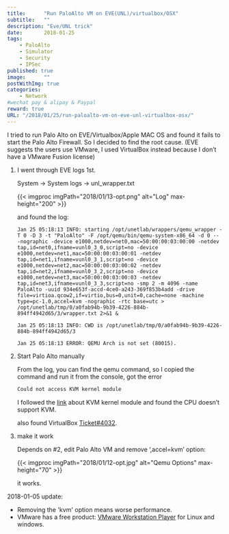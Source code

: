 ```yaml
---
title:      "Run PaloAlto VM on EVE(UNL)/virtualbox/OSX"
subtitle:   ""
description: "Eve/UNL trick"
date:       2018-01-25
tags:
    - PaloAlto
    - Simulator
    - Security
    - IPSec
published: true
image:      ""
postWithImg: true
categories:
    - Network
#wechat pay & alipay & Paypal
reward: true
URL: "/2018/01/25/run-paloalto-vm-on-eve-unl-virtualbox-osx/"
---
```

I tried to run Palo Alto on EVE/Virtualbox/Apple MAC OS and found it fails to start the Palo Alto Firewall. So I decided to find the root cause. (EVE suggests the users use VMware, I used VirtualBox instead because I don’t have a VMware Fusion license)

1. I went through EVE logs 1st.

    System -> System logs -> unl_wrapper.txt

    {{< imgproc imgPath="2018/01/13-opt.png" alt="Log" max-height="200" >}}

    and found the log:

    ~~~text
    Jan 25 05:18:13 INFO: starting /opt/unetlab/wrappers/qemu_wrapper -T 0 -D 3 -t "PaloAlto" -F /opt/qemu/bin/qemu-system-x86_64 -d 0 -- -nographic -device e1000,netdev=net0,mac=50:00:00:03:00:00 -netdev tap,id=net0,ifname=vunl0_3_0,script=no -device e1000,netdev=net1,mac=50:00:00:03:00:01 -netdev tap,id=net1,ifname=vunl0_3_1,script=no -device e1000,netdev=net2,mac=50:00:00:03:00:02 -netdev tap,id=net2,ifname=vunl0_3_2,script=no -device e1000,netdev=net3,mac=50:00:00:03:00:03 -netdev tap,id=net3,ifname=vunl0_3_3,script=no -smp 2 -m 4096 -name PaloAlto -uuid 934e653f-accd-4ce0-a243-369f853b4add -drive file=virtioa.qcow2,if=virtio,bus=0,unit=0,cache=none -machine type=pc-1.0,accel=kvm -nographic -rtc base=utc > /opt/unetlab/tmp/0/a0fab94b-9b39-4226-884b-894ff4942d65/3/wrapper.txt 2>&1 &

    Jan 25 05:18:13 INFO: CWD is /opt/unetlab/tmp/0/a0fab94b-9b39-4226-884b-894ff4942d65/3

    Jan 25 05:18:13 ERROR: QEMU Arch is not set (80015).
    ~~~

2. Start Palo Alto manually

    From the log, you can find the qemu command, so I copied the command and run it from the console, got the error

    ~~~bash
    Could not access KVM kernel module
    ~~~

    I followed the [link](https://stackoverflow.com/questions/14542754/qemu-kvm-kernel-module-no-such-file-or-directory/14542779#14542779) about KVM kernel module and found the CPU doesn’t support KVM.

    also found VirtualBox [Ticket#4032](https://www.virtualbox.org/ticket/4032).

3. make it work

    Depends on #2, edit Palo Alto VM and remove ‘,accel=kvm’ option:

    {{< imgproc imgPath="2018/01/12-opt.jpg" alt="Qemu Options" max-height="70" >}}

    it works.

2018-01-05 update:

- Removing the 'kvm' option means worse performance.
- VMware has a free product: [VMware Workstation Player](https://www.vmware.com/products/workstation-player/workstation-player-evaluation.html) for Linux and windows.
